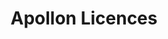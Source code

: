 ---
templateKey: 'apollon-licences'
path: /regulation/apollon-licences
title: Apollon Licences
image: /img/regulation/apollon-licences_hero-image@2x.jpg
mainpitch:
  title: COMBINING PIONEERING TECHNOLOGY & SCIENCE WITH THE POWER OF NATURE
  description: >
    Apollon Formularies Ltd. indirectly holds a significant interest in Apollon Formularies Jamaica Limited (“AFJ”). AFJ is licensed to operate on the Federal level in Jamaica
  list: >

     * Human Research & Development

     * Cultivate cannabis (“Tier 1”)

     * Retail dispensary license

     * Retail Therapeutic Distribution

     * Tier 2 Extraction processing facility for 200 sq./m

     * “Tier 3” Conditional Culitvation approval expected Q1 2020

     * Conditional transport approval


---